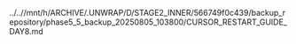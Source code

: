 ../..//mnt/h/ARCHIVE/.UNWRAP/D/STAGE2_INNER/566749f0c439/backup_repository/phase5_5_backup_20250805_103800/CURSOR_RESTART_GUIDE_DAY8.md